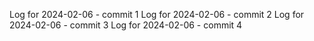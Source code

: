Log for 2024-02-06 - commit 1
Log for 2024-02-06 - commit 2
Log for 2024-02-06 - commit 3
Log for 2024-02-06 - commit 4
